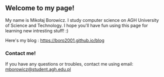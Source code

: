 ## Welcome to my page!

My name is Mikołaj Borowicz. I study computer science on AGH University of Science and Technology. I hope you'll have fun using this page for learning new intresting stuff! :)

Here's my blog : https://boro2001.github.io/blog

### Contact me! 
If you have any questions or troubles, contact me using email: mborowicz@student.agh.edu.pl
